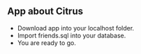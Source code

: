 ## App about Citrus

- Download app into your localhost folder.
- Import friends.sql into your database.
- You are ready to go.
